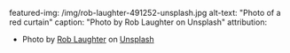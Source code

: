 featured-img: /img/rob-laughter-491252-unsplash.jpg
alt-text: "Photo of a red curtain"
caption: "Photo by Rob Laughter on Unsplash"
attribution:
- Photo by <a href="https://unsplash.com/photos/WW1jsInXgwM?utm_source=unsplash&utm_medium=referral&utm_content=creditCopyText">Rob Laughter</a> on <a href="https://unsplash.com/?utm_source=unsplash&utm_medium=referral&utm_content=creditCopyText">Unsplash</a>
